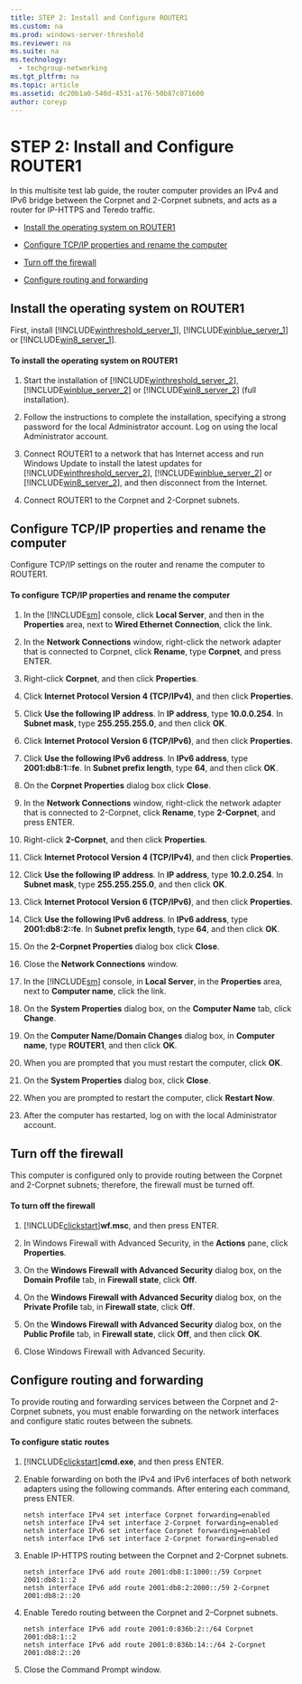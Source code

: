 ```yaml
---
title: STEP 2: Install and Configure ROUTER1
ms.custom: na
ms.prod: windows-server-threshold
ms.reviewer: na
ms.suite: na
ms.technology: 
  - techgroup-networking
ms.tgt_pltfrm: na
ms.topic: article
ms.assetid: dc20b1a0-540d-4531-a176-50b87c071600
author: coreyp
---
```

# STEP 2: Install and Configure ROUTER1
In this multisite test lab guide, the router computer provides an IPv4 and IPv6 bridge between the Corpnet and 2\-Corpnet subnets, and acts as a router for IP\-HTTPS and Teredo traffic.  
  
-   [Install the operating system on ROUTER1](assetId:///e4b1a298-d5b0-410e-970b-c5358a9378f9#bkmk_InstallOS)  
  
-   [Configure TCP/IP properties and rename the computer](assetId:///e4b1a298-d5b0-410e-970b-c5358a9378f9#bkmk_TCP)  
  
-   [Turn off the firewall](assetId:///e4b1a298-d5b0-410e-970b-c5358a9378f9#TurnOffFirewall)  
  
-   [Configure routing and forwarding](assetId:///e4b1a298-d5b0-410e-970b-c5358a9378f9#RouteandForward)  
  
## <a name="bkmk_InstallOS"></a>Install the operating system on ROUTER1  
First, install [!INCLUDE[winthreshold_server_1](../Token/winthreshold_server_1_md.md)], [!INCLUDE[winblue_server_1](../Token/winblue_server_1_md.md)] or [!INCLUDE[win8_server_1](../Token/win8_server_1_md.md)].  
  
#### To install the operating system on ROUTER1  
  
1.  Start the installation of [!INCLUDE[winthreshold_server_2](../Token/winthreshold_server_2_md.md)], [!INCLUDE[winblue_server_2](../Token/winblue_server_2_md.md)] or [!INCLUDE[win8_server_2](../Token/win8_server_2_md.md)] \(full installation\).  
  
2.  Follow the instructions to complete the installation, specifying a strong password for the local Administrator account. Log on using the local Administrator account.  
  
3.  Connect ROUTER1 to a network that has Internet access and run Windows Update to install the latest updates for [!INCLUDE[winthreshold_server_2](../Token/winthreshold_server_2_md.md)], [!INCLUDE[winblue_server_2](../Token/winblue_server_2_md.md)] or [!INCLUDE[win8_server_2](../Token/win8_server_2_md.md)], and then disconnect from the Internet.  
  
4.  Connect ROUTER1 to the Corpnet and 2\-Corpnet subnets.  
  
## <a name="bkmk_TCP"></a>Configure TCP\/IP properties and rename the computer  
Configure TCP\/IP settings on the router and rename the computer to ROUTER1.  
  
#### To configure TCP\/IP properties and rename the computer  
  
1.  In the [!INCLUDE[sm](../Token/sm_md.md)] console, click **Local Server**, and then in the **Properties** area, next to **Wired Ethernet Connection**, click the link.  
  
2.  In the **Network Connections** window, right\-click the network adapter that is connected to Corpnet, click **Rename**, type **Corpnet**, and press ENTER.  
  
3.  Right\-click **Corpnet**, and then click **Properties**.  
  
4.  Click **Internet Protocol Version 4 \(TCP\/IPv4\)**, and then click **Properties**.  
  
5.  Click **Use the following IP address**. In **IP address**, type **10.0.0.254**. In **Subnet mask**, type **255.255.255.0**, and then click **OK**.  
  
6.  Click **Internet Protocol Version 6 \(TCP\/IPv6\)**, and then click **Properties**.  
  
7.  Click **Use the following IPv6 address**. In **IPv6 address**, type **2001:db8:1::fe**. In **Subnet prefix length**, type **64**, and then click **OK**.  
  
8.  On the **Corpnet Properties** dialog box click **Close**.  
  
9. In the **Network Connections** window, right\-click the network adapter that is connected to 2\-Corpnet, click **Rename**, type **2\-Corpnet**, and press ENTER.  
  
10. Right\-click **2\-Corpnet**, and then click **Properties**.  
  
11. Click **Internet Protocol Version 4 \(TCP\/IPv4\)**, and then click **Properties**.  
  
12. Click **Use the following IP address**. In **IP address**, type **10.2.0.254**. In **Subnet mask**, type **255.255.255.0**, and then click **OK**.  
  
13. Click **Internet Protocol Version 6 \(TCP\/IPv6\)**, and then click **Properties**.  
  
14. Click **Use the following IPv6 address**. In **IPv6 address**, type **2001:db8:2::fe**. In **Subnet prefix length**, type **64**, and then click **OK**.  
  
15. On the **2\-Corpnet Properties** dialog box click **Close**.  
  
16. Close the **Network Connections** window.  
  
17. In the [!INCLUDE[sm](../Token/sm_md.md)] console, in **Local Server**, in the **Properties** area, next to **Computer name**, click the link.  
  
18. On the **System Properties** dialog box, on the **Computer Name** tab, click **Change**.  
  
19. On the **Computer Name\/Domain Changes** dialog box, in **Computer name**, type **ROUTER1**, and then click **OK**.  
  
20. When you are prompted that you must restart the computer, click **OK**.  
  
21. On the **System Properties** dialog box, click **Close**.  
  
22. When you are prompted to restart the computer, click **Restart Now**.  
  
23. After the computer has restarted, log on with the local Administrator account.  
  
## <a name="TurnOffFirewall"></a>Turn off the firewall  
This computer is configured only to provide routing between the Corpnet and 2\-Corpnet subnets; therefore, the firewall must be turned off.  
  
#### To turn off the firewall  
  
1.  [!INCLUDE[clickstart](../Token/clickstart_md.md)]**wf.msc**, and then press ENTER.  
  
2.  In Windows Firewall with Advanced Security, in the **Actions** pane, click **Properties**.  
  
3.  On the **Windows Firewall with Advanced Security** dialog box, on the **Domain Profile** tab, in **Firewall state**, click **Off**.  
  
4.  On the **Windows Firewall with Advanced Security** dialog box, on the **Private Profile** tab, in **Firewall state**, click **Off**.  
  
5.  On the **Windows Firewall with Advanced Security** dialog box, on the **Public Profile** tab, in **Firewall state**, click **Off**, and then click **OK**.  
  
6.  Close Windows Firewall with Advanced Security.  
  
## <a name="RouteandForward"></a>Configure routing and forwarding  
To provide routing and forwarding services between the Corpnet and 2\-Corpnet subnets, you must enable forwarding on the network interfaces and configure static routes between the subnets.  
  
#### To configure static routes  
  
1.  [!INCLUDE[clickstart](../Token/clickstart_md.md)]**cmd.exe**, and then press ENTER.  
  
2.  Enable forwarding on both the IPv4 and IPv6 interfaces of both network adapters using the following commands. After entering each command, press ENTER.  
  
    ```  
    netsh interface IPv4 set interface Corpnet forwarding=enabled  
    netsh interface IPv4 set interface 2-Corpnet forwarding=enabled  
    netsh interface IPv6 set interface Corpnet forwarding=enabled  
    netsh interface IPv6 set interface 2-Corpnet forwarding=enabled  
    ```  
  
3.  Enable IP\-HTTPS routing between the Corpnet and 2\-Corpnet subnets.  
  
    ```  
    netsh interface IPv6 add route 2001:db8:1:1000::/59 Corpnet 2001:db8:1::2  
    netsh interface IPv6 add route 2001:db8:2:2000::/59 2-Corpnet 2001:db8:2::20  
    ```  
  
4.  Enable Teredo routing between the Corpnet and 2\-Corpnet subnets.  
  
    ```  
    netsh interface IPv6 add route 2001:0:836b:2::/64 Corpnet 2001:db8:1::2  
    netsh interface IPv6 add route 2001:0:836b:14::/64 2-Corpnet 2001:db8:2::20  
    ```  
  
5.  Close the Command Prompt window.  
  
